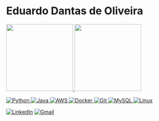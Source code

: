 # Eduardo Dantas de Oliveira

<div>
  <a href='https://github.com/DantasEduardo/'>
  <img height=180em src="https://github-readme-stats.vercel.app/api?username=DantasEduardo&theme=transparent&bg_color=000&border_color=30A3DC&show_icons=true&icon_color=30A3DC&title_color=FFFFFF&text_color=FFF&include_all_commits=True"/>
  <img height=180em src="https://github-readme-stats-git-masterrstaa-rickstaa.vercel.app/api/top-langs/?username=DantasEduardo&layout=compact&bg_color=000&border_color=30A3DC&title_color=FFFFFF&text_color=FFF&size_weight=0.5&count_weight=0.5"/>
</div>


![Python](https://img.shields.io/badge/python-3670A0?style=for-the-badge&logo=python&logoColor=ffdd54)
![Java](https://img.shields.io/badge/java-%23ED8B00.svg?style=for-the-badge&logo=openjdk&logoColor=white)
![AWS](https://img.shields.io/badge/AWS-000.svg?style=for-the-badge&logo=amazon-aws&logoColor=white)
![Docker](https://img.shields.io/badge/docker-000.svg?style=for-the-badge&logo=docker)
![Git](https://img.shields.io/badge/git-000.svg?style=for-the-badge&logo=git)
![MySQL](https://img.shields.io/badge/mysql-000.svg?style=for-the-badge&logo=mysql)
![Linux](https://img.shields.io/badge/linux-000.svg?style=for-the-badge&logo=linux)


[![LinkedIn](https://img.shields.io/badge/LinkedIn-0077B5?style=for-the-badge&logo=linkedin&logoColor=white)](https://www.linkedin.com/in/eduardo-dantas-de-oliveira-028175245/)
[![Gmail](https://img.shields.io/badge/Gmail-333333?style=for-the-badge&logo=gmail&logoColor=red)](mailto:dantaseduardo147@gmail.com)
